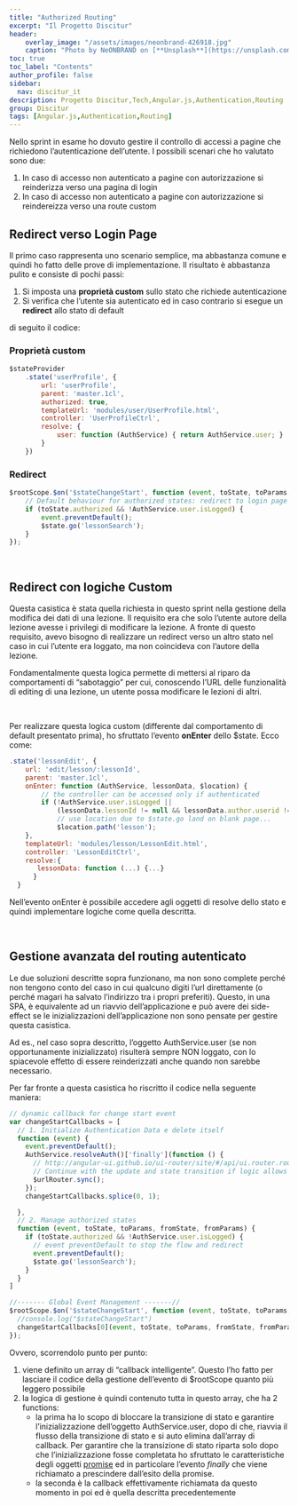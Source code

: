 ```yaml
---
title: "Authorized Routing"
excerpt: "Il Progetto Discitur"
header:
    overlay_image: "/assets/images/neonbrand-426918.jpg"
    caption: "Photo by NeONBRAND on [**Unsplash**](https://unsplash.com/photos/zFSo6bnZJTw)"
toc: true
toc_label: "Contents"
author_profile: false
sidebar:
  nav: discitur_it
description: Progetto Discitur,Tech,Angular.js,Authentication,Routing
group: Discitur
tags: [Angular.js,Authentication,Routing]
---
```


<!-- Markup JSON-LD generato da Assistente per il markup dei dati strutturati di Google. -->
<script type="application/ld+json">
{
  "@context" : "http://schema.org",
  "@type" : "Article",
  "name" : "Authentication,Routing",
  "author" : {
    "@type" : "Person",
    "name" : "William Verdolini"
  },
  "datePublished" : "2014-02-28",
  "articleSection" : [ "Angular.js", "Authentication", "Routing" ],
  "url" : "http://williamverdolini.github.io/2014/02/28/discitur-Authorized_Routing"
}
</script>

Nello sprint in esame ho dovuto gestire il controllo di accessi a pagine
che richiedono l’autenticazione dell’utente. I possibili scenari che ho
valutato sono due:

1. In caso di accesso non autenticato a pagine
     con autorizzazione si reinderizza verso una pagina di login
2. In caso di accesso non autenticato a pagine
     con autorizzazione si reindereizza verso una route custom
     
## Redirect verso Login Page

Il primo caso rappresenta uno scenario semplice, ma abbastanza comune e
quindi ho fatto delle prove di implementazione. Il risultato è abbastanza
pulito e consiste di pochi passi:

1. Si imposta una **proprietà custom** sullo stato che richiede autenticazione
2. Si verifica che l’utente sia autenticato ed
     in caso contrario si esegue un **redirect**
     allo stato di default

di seguito il codice:

### Proprietà custom

```js
$stateProvider
    .state('userProfile', {
        url: 'userProfile',
        parent: 'master.1cl',
        authorized: true,
        templateUrl: 'modules/user/UserProfile.html',
        controller: 'UserProfileCtrl',
        resolve: {
            user: function (AuthService) { return AuthService.user; }
        }
    })
```

### Redirect

```js
$rootScope.$on('$stateChangeStart', function (event, toState, toParams, fromState, fromParams) {
    // Default behaviour for authorized states: redirect to login page (in this app to the lesson list page)
    if (toState.authorized && !AuthService.user.isLogged) {
        event.preventDefault();
        $state.go('lessonSearch');
    }
});
```
 

## Redirect con logiche Custom

Questa casistica è stata quella richiesta in questo sprint nella gestione
della modifica dei dati di una lezione. Il requisito era che solo l’utente
autore della lezione avesse i privilegi di modificare la lezione. A fronte di
questo requisito, avevo bisogno di realizzare un redirect verso un altro stato
nel caso in cui l’utente era loggato, ma non coincideva con l’autore della
lezione.

Fondamentalmente questa logica permette di mettersi al riparo da
comportamenti di “sabotaggio” per cui, conoscendo l’URL delle funzionalità di
editing di una lezione, un utente possa modificare le lezioni di altri.

 

Per realizzare questa logica custom (differente dal comportamento di
default presentato prima), ho sfruttato l’evento **onEnter** dello $state. Ecco come:


```js
.state('lessonEdit', {
    url: 'edit/lesson/:lessonId',
    parent: 'master.1cl',
    onEnter: function (AuthService, lessonData, $location) {
        // the controller can be accessed only if authenticated
        if (!AuthService.user.isLogged ||
            (lessonData.lessonId != null && lessonData.author.userid != AuthService.user.userid))
            // use location due to $state.go land on blank page...
            $location.path('lesson');
    },
    templateUrl: 'modules/lesson/LessonEdit.html',
    controller: 'LessonEditCtrl',
    resolve:{ 
       lessonData: function (...) {...}
      }
  }
```


Nell’evento onEnter è possibile accedere agli oggetti di resolve dello
stato e quindi implementare logiche come quella descritta.

 

## Gestione avanzata del routing autenticato

Le due soluzioni descritte sopra funzionano, ma non sono complete perché
non tengono conto del caso in cui qualcuno digiti l’url direttamente (o perché
magari ha salvato l’indirizzo tra i propri preferiti). Questo, in una SPA, è
equivalente ad un riavvio dell’applicazione e può avere dei side-effect se le
inizializzazioni dell’applicazione non sono pensate per gestire questa
casistica.

Ad es., nel caso sopra descritto, l’oggetto AuthService.user (se non
opportunamente inizializzato) risulterà sempre NON loggato, con lo spiacevole
effetto di essere reinderizzati anche quando non sarebbe necessario.

Per far fronte a questa casistica ho riscritto il codice nella seguente
maniera:

```js
// dynamic callback for change start event
var changeStartCallbacks = [
  // 1. Initialize Authentication Data e delete itself
  function (event) {
    event.preventDefault();
    AuthService.resolveAuth()['finally'](function () {
      // http://angular-ui.github.io/ui-router/site/#/api/ui.router.router.$urlRouter
      // Continue with the update and state transition if logic allows
      $urlRouter.sync();
    });
    changeStartCallbacks.splice(0, 1);

  },
  // 2. Manage authorized states
  function (event, toState, toParams, fromState, fromParams) {
    if (toState.authorized && !AuthService.user.isLogged) {
      // event preventDefault to stop the flow and redirect
      event.preventDefault();
      $state.go('lessonSearch');
    }
  }
]

//------- Global Event Management -------//
$rootScope.$on('$stateChangeStart', function (event, toState, toParams, fromState, fromParams) {
  //console.log("$stateChangeStart")
  changeStartCallbacks[0](event, toState, toParams, fromState, fromParams);
});
```

Ovvero, scorrendolo punto per punto:

1. viene definito un array di “callback
     intelligente”. Questo l’ho fatto per lasciare il codice della gestione
     dell’evento di $rootScope quanto più leggero possibile
2. la logica di gestione è quindi contenuto
     tutta in questo array, che ha 2 functions:
    - la prima ha lo scopo di bloccare la
      transizione di stato e garantire l’inizializzazione dell’oggetto AuthService.user,
      dopo di che, riavvia il flusso della transizione di stato e si auto
      elimina dall’array di callback. Per garantire che la transizione di stato
      riparta solo dopo che l’inizializzazione fosse completata ho sfruttato le
      caratteristiche degli oggetti [promise](http://docs.angularjs.org/api/ng/service/$q) ed in
      particolare l’evento _finally_
      che viene richiamato a prescindere dall’esito della promise.
    - la seconda è la callback effettivamente
      richiamata da questo momento in poi ed è quella descritta precedentemente  